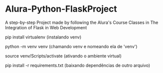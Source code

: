 # Alura-Python-FlaskProject
A step-by-step Project made by following the Alura's Course Classes in The Integration of Flask in Web Development

pip install virtualenv (instalando venv)

python -m venv venv (chamando venv e nomeando ela de 'venv')

source venv/Scripts/activate (ativando o ambiente virtual)

pip install -r requirements.txt (baixando dependências de outro arquivo)